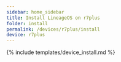 ```yaml
---
sidebar: home_sidebar
title: Install LineageOS on r7plus
folder: install
permalink: /devices/r7plus/install
device: r7plus
---
```

{% include templates/device_install.md %}

